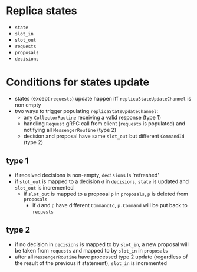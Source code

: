 # Replica states
- `state`
- `slot_in`
- `slot_out`
- `requests`
- `proposals`
- `decisions`

# Conditions for states update
- states (except `requests`) update happen iff `replicaStateUpdateChannel` is non empty
- two ways to trigger populating `replicaStateUpdateChannel`:
  - any `CollectorRoutine` receiving a valid response (type 1)
  - handling `Request` gRPC call from client (`requests` is populated) and notifying all `MessengerRoutine` (type 2)
  - decision and proposal have same `slot_out` but different `CommandId` (type 2)

## type 1
- if received decisions is non-empty, `decisions` is 'refreshed'
- if `slot_out` is mapped to a decision `d` in `decisions`, `state` is updated and `slot_out` is incremented
  - if `slot_out` is mapped to a proposal `p` in `proposals`, `p` is deleted from `proposals`
    - if `d` and `p` have different `CommandId`, `p.Command` will be put back to `requests`

## type 2
- if no decision in `decisions` is mapped to by `slot_in`, a new proposal will be taken from `requests` and mapped to by `slot_in` in `proposals`
- after all `MessengerRoutine` have processed type 2 update (regardless of the result of the previous if statement), `slot_in` is incremented